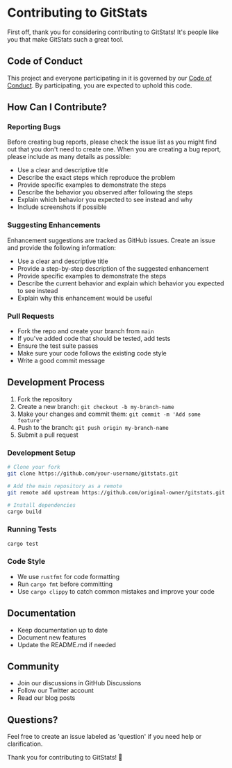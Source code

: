 # Contributing to GitStats

First off, thank you for considering contributing to GitStats! It's people like you that make GitStats such a great tool.

## Code of Conduct

This project and everyone participating in it is governed by our [Code of Conduct](CODE_OF_CONDUCT.md). By participating, you are expected to uphold this code.

## How Can I Contribute?

### Reporting Bugs

Before creating bug reports, please check the issue list as you might find out that you don't need to create one. When you are creating a bug report, please include as many details as possible:

* Use a clear and descriptive title
* Describe the exact steps which reproduce the problem
* Provide specific examples to demonstrate the steps
* Describe the behavior you observed after following the steps
* Explain which behavior you expected to see instead and why
* Include screenshots if possible

### Suggesting Enhancements

Enhancement suggestions are tracked as GitHub issues. Create an issue and provide the following information:

* Use a clear and descriptive title
* Provide a step-by-step description of the suggested enhancement
* Provide specific examples to demonstrate the steps
* Describe the current behavior and explain which behavior you expected to see instead
* Explain why this enhancement would be useful

### Pull Requests

* Fork the repo and create your branch from `main`
* If you've added code that should be tested, add tests
* Ensure the test suite passes
* Make sure your code follows the existing code style
* Write a good commit message

## Development Process

1. Fork the repository
2. Create a new branch: `git checkout -b my-branch-name`
3. Make your changes and commit them: `git commit -m 'Add some feature'`
4. Push to the branch: `git push origin my-branch-name`
5. Submit a pull request

### Development Setup

```bash
# Clone your fork
git clone https://github.com/your-username/gitstats.git

# Add the main repository as a remote
git remote add upstream https://github.com/original-owner/gitstats.git

# Install dependencies
cargo build
```

### Running Tests

```bash
cargo test
```

### Code Style

* We use `rustfmt` for code formatting
* Run `cargo fmt` before committing
* Use `cargo clippy` to catch common mistakes and improve your code

## Documentation

* Keep documentation up to date
* Document new features
* Update the README.md if needed

## Community

* Join our discussions in GitHub Discussions
* Follow our Twitter account
* Read our blog posts

## Questions?

Feel free to create an issue labeled as 'question' if you need help or clarification.

Thank you for contributing to GitStats! 🎉 